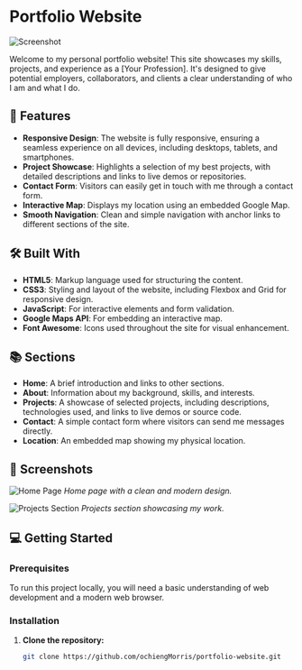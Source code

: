 # Portfolio Website

![Screenshot](path/to/screenshot.png)

Welcome to my personal portfolio website! This site showcases my skills, projects, and experience as a [Your Profession]. It's designed to give potential employers, collaborators, and clients a clear understanding of who I am and what I do.

## 🚀 Features

- **Responsive Design**: The website is fully responsive, ensuring a seamless experience on all devices, including desktops, tablets, and smartphones.
- **Project Showcase**: Highlights a selection of my best projects, with detailed descriptions and links to live demos or repositories.
- **Contact Form**: Visitors can easily get in touch with me through a contact form.
- **Interactive Map**: Displays my location using an embedded Google Map.
- **Smooth Navigation**: Clean and simple navigation with anchor links to different sections of the site.

## 🛠️ Built With

- **HTML5**: Markup language used for structuring the content.
- **CSS3**: Styling and layout of the website, including Flexbox and Grid for responsive design.
- **JavaScript**: For interactive elements and form validation.
- **Google Maps API**: For embedding an interactive map.
- **Font Awesome**: Icons used throughout the site for visual enhancement.

## 📚 Sections

- **Home**: A brief introduction and links to other sections.
- **About**: Information about my background, skills, and interests.
- **Projects**: A showcase of selected projects, including descriptions, technologies used, and links to live demos or source code.
- **Contact**: A simple contact form where visitors can send me messages directly.
- **Location**: An embedded map showing my physical location.

## 📸 Screenshots

![Home Page](path/to/homepage-screenshot.png)
*Home page with a clean and modern design.*

![Projects Section](path/to/projects-screenshot.png)
*Projects section showcasing my work.*

## 💻 Getting Started

### Prerequisites

To run this project locally, you will need a basic understanding of web development and a modern web browser.

### Installation

1. **Clone the repository:**

   ```bash
   git clone https://github.com/ochiengMorris/portfolio-website.git
